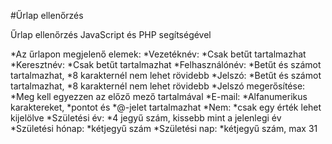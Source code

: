 #Űrlap ellenőrzés

Űrlap ellenőrzés JavaScript és PHP segítségével

*Az űrlapon megjelenő elemek:
    *Vezetéknév:
        *Csak betűt tartalmazhat
    *Keresztnév:
        *Csak betűt tartalmazhat
    *Felhasználónév:
        *Betűt és számot tartalmazhat,
        *8 karakternél nem lehet rövidebb
    *Jelszó:
        *Betűt és számot tartalmazhat,
        *8 karakternél nem lehet rövidebb
    *Jelszó megerősítése:
        *Meg kell egyezzen az előző mező tartalmával
    *E-mail:
        *Alfanumerikus karaktereket,
        *pontot és
        *@-jelet tartalmazhat
    *Nem:
        *csak egy érték lehet kijelölve
    *Születési év:
        *4 jegyű szám, kissebb mint a jelenlegi év
    *Születési hónap:
        *kétjegyű szám
    *Születési nap:
        *kétjegyű szám, max 31